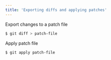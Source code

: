 ```yaml
---
title: 'Exporting diffs and applying patches'
---
```

Export changes to a patch file
```bash
$ git diff > patch-file
```

Apply patch file
```bash
$ git apply patch-file
```
